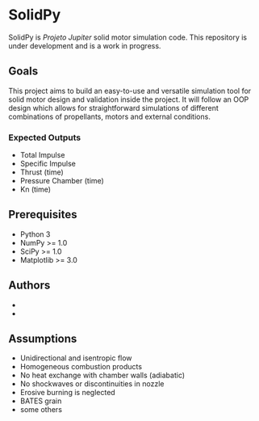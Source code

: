 # SolidPy

SolidPy is _Projeto Jupiter_ solid motor simulation code. This repository is under development and is a work in progress.

## Goals

This project aims to build an easy-to-use and versatile simulation tool for solid motor design and validation inside the project. It will follow an OOP design which allows for straightforward simulations of different combinations of propellants, motors and external conditions.

### Expected Outputs

- Total Impulse
- Specific Impulse
- Thrust (time)
- Pressure Chamber (time)
- Kn (time)

## Prerequisites

- Python 3
- NumPy >= 1.0
- SciPy >= 1.0
- Matplotlib >= 3.0

## Authors

-
-

## Assumptions

- Unidirectional and isentropic flow
- Homogeneous combustion products
- No heat exchange with chamber walls (adiabatic)
- No shockwaves or discontinuities in nozzle
- Erosive burning is neglected
- BATES grain
- some others

